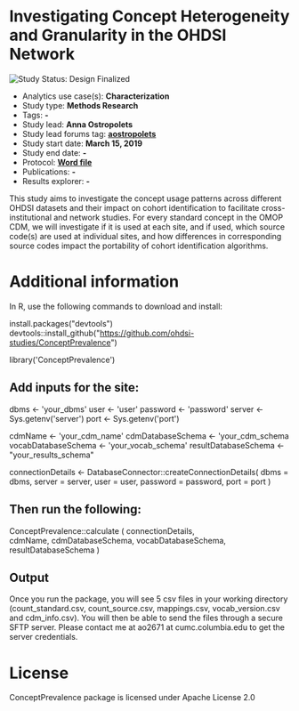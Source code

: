 Investigating Concept Heterogeneity and Granularity in the OHDSI Network
=============

<img src="https://img.shields.io/badge/Study%20Status-Design%20Finalized-brightgreen.svg" alt="Study Status: Design Finalized">

- Analytics use case(s): **Characterization**
- Study type: **Methods Research**
- Tags: **-**
- Study lead: **Anna Ostropolets**
- Study lead forums tag: **[aostropolets](https://forums.ohdsi.org/u/aostropolets)**
- Study start date: **March 15, 2019**
- Study end date: **-**
- Protocol: **[Word file](https://github.com/ohdsi-studies/ConceptPrevalence/extras/ConceptPrevalenceStudyProtocol_v1.0.docx)**
- Publications: **-**
- Results explorer: **-**

This study aims to investigate the concept usage patterns across different OHDSI datasets and their impact on cohort identification to facilitate cross-institutional and network studies. For every standard concept in the OMOP CDM, we will investigate if it is used at each site, and if used, which source code(s) are used at individual sites, and how differences in corresponding source codes impact the portability of cohort identification algorithms.  

Additional information
=============

In R, use the following commands to download and install:

install.packages("devtools")
devtools::install_github("https://github.com/ohdsi-studies/ConceptPrevalence")

library('ConceptPrevalence')

## Add inputs for the site:

dbms <- 'your_dbms'
user <- 'user'
password <- 'password'
server <- Sys.getenv('server')
port <- Sys.getenv('port')


cdmName <- 'your_cdm_name'
cdmDatabaseSchema <- 'your_cdm_schema
vocabDatabaseSchema <- 'your_vocab_schema'
resultDatabaseSchema <-"your_results_schema"


connectionDetails <- DatabaseConnector::createConnectionDetails(
							      dbms = dbms,
                                                              server = server,
                                                              user = user,
                                                              password = password,
                                                              port = port
							      )
                                                              
## Then run the following:
ConceptPrevalence::calculate (
 				 connectionDetails,				 
  				 cdmName,
				 cdmDatabaseSchema,
 				 vocabDatabaseSchema,
				 resultDatabaseSchema
				 )
			 
## Output

Once you run the package, you will see 5 csv files in your working directory (count_standard.csv, count_source.csv, mappings.csv, vocab_version.csv and cdm_info.csv).
You will then be able to send the files through a secure SFTP server.
Please contact me at ao2671 at cumc.columbia.edu to get the server credentials.

License
=======

ConceptPrevalence package is licensed under Apache License 2.0

